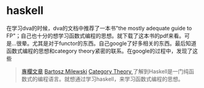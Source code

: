 # haskell
在学习dva的时候，dva的文档中推荐了一本书"the mostly adequate guide to FP"；自己也十分的想学习函数式编程的思想。就下载了这本书的pdf来看。可是...很晕。尤其是对于functor的东西。自己google了好多相关的东西。最后知道函数式编程的思想和category theory紧密的联系。在google的过程中，发现了这些
>[專欄文章](https://openhome.cc/Gossip/CodeData/HaskellTutorial/)
>[Bartosz Milewski](https://bartoszmilewski.com/2011/01/09/monads-for-the-curious-programmer-part-1/)
>[Category Theory ](https://www.youtube.com/watch?v=p54Hd7AmVFU&index=2&list=PLbgaMIhjbmEnaH_LTkxLI7FMa2HsnawM_)
了解到Haskell是一门纯函数式的编程语言。就想通过学习haskell，来学习函数式编程的思想。
